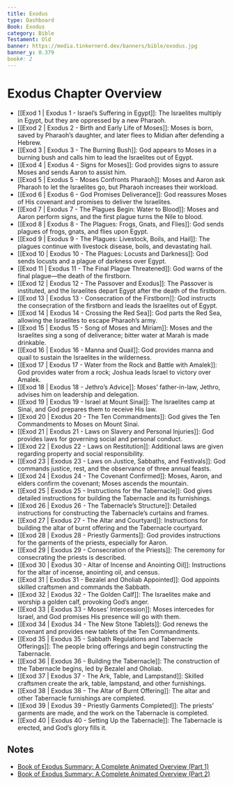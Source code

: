 ```yaml
---
title: Exodus
type: Dashboard
Book: Exodus
category: Bible
Testament: Old
banner: https://media.tinkernerd.dev/banners/bible/exodus.jpg
banner_y: 0.379
book#: 2
---
```

# Exodus Chapter Overview
- [[Exod 1 | Exodus 1 - Israel’s Suffering in Egypt]]: The Israelites multiply in Egypt, but they are oppressed by a new Pharaoh.
- [[Exod 2 | Exodus 2 - Birth and Early Life of Moses]]: Moses is born, saved by Pharaoh’s daughter, and later flees to Midian after defending a Hebrew.
- [[Exod 3 | Exodus 3 - The Burning Bush]]: God appears to Moses in a burning bush and calls him to lead the Israelites out of Egypt.
- [[Exod 4 | Exodus 4 - Signs for Moses]]: God provides signs to assure Moses and sends Aaron to assist him.
- [[Exod 5 | Exodus 5 - Moses Confronts Pharaoh]]: Moses and Aaron ask Pharaoh to let the Israelites go, but Pharaoh increases their workload.
- [[Exod 6 | Exodus 6 - God Promises Deliverance]]: God reassures Moses of His covenant and promises to deliver the Israelites.
- [[Exod 7 | Exodus 7 - The Plagues Begin: Water to Blood]]: Moses and Aaron perform signs, and the first plague turns the Nile to blood.
- [[Exod 8 | Exodus 8 - The Plagues: Frogs, Gnats, and Flies]]: God sends plagues of frogs, gnats, and flies upon Egypt.
- [[Exod 9 | Exodus 9 - The Plagues: Livestock, Boils, and Hail]]: The plagues continue with livestock disease, boils, and devastating hail.
- [[Exod 10 | Exodus 10 - The Plagues: Locusts and Darkness]]: God sends locusts and a plague of darkness over Egypt.
- [[Exod 11 | Exodus 11 - The Final Plague Threatened]]: God warns of the final plague—the death of the firstborn.
- [[Exod 12 | Exodus 12 - The Passover and Exodus]]: The Passover is instituted, and the Israelites depart Egypt after the death of the firstborn.
- [[Exod 13 | Exodus 13 - Consecration of the Firstborn]]: God instructs the consecration of the firstborn and leads the Israelites out of Egypt.
- [[Exod 14 | Exodus 14 - Crossing the Red Sea]]: God parts the Red Sea, allowing the Israelites to escape Pharaoh’s army.
- [[Exod 15 | Exodus 15 - Song of Moses and Miriam]]: Moses and the Israelites sing a song of deliverance; bitter water at Marah is made drinkable.
- [[Exod 16 | Exodus 16 - Manna and Quail]]: God provides manna and quail to sustain the Israelites in the wilderness.
- [[Exod 17 | Exodus 17 - Water from the Rock and Battle with Amalek]]: God provides water from a rock; Joshua leads Israel to victory over Amalek.
- [[Exod 18 | Exodus 18 - Jethro’s Advice]]: Moses’ father-in-law, Jethro, advises him on leadership and delegation.
- [[Exod 19 | Exodus 19 - Israel at Mount Sinai]]: The Israelites camp at Sinai, and God prepares them to receive His law.
- [[Exod 20 | Exodus 20 - The Ten Commandments]]: God gives the Ten Commandments to Moses on Mount Sinai.
- [[Exod 21 | Exodus 21 - Laws on Slavery and Personal Injuries]]: God provides laws for governing social and personal conduct.
- [[Exod 22 | Exodus 22 - Laws on Restitution]]: Additional laws are given regarding property and social responsibility.
- [[Exod 23 | Exodus 23 - Laws on Justice, Sabbaths, and Festivals]]: God commands justice, rest, and the observance of three annual feasts.
- [[Exod 24 | Exodus 24 - The Covenant Confirmed]]: Moses, Aaron, and elders confirm the covenant; Moses ascends the mountain.
- [[Exod 25 | Exodus 25 - Instructions for the Tabernacle]]: God gives detailed instructions for building the Tabernacle and its furnishings.
- [[Exod 26 | Exodus 26 - The Tabernacle’s Structure]]: Detailed instructions for constructing the Tabernacle’s curtains and frames.
- [[Exod 27 | Exodus 27 - The Altar and Courtyard]]: Instructions for building the altar of burnt offering and the Tabernacle courtyard.
- [[Exod 28 | Exodus 28 - Priestly Garments]]: God provides instructions for the garments of the priests, especially for Aaron.
- [[Exod 29 | Exodus 29 - Consecration of the Priests]]: The ceremony for consecrating the priests is described.
- [[Exod 30 | Exodus 30 - Altar of Incense and Anointing Oil]]: Instructions for the altar of incense, anointing oil, and census.
- [[Exod 31 | Exodus 31 - Bezalel and Oholiab Appointed]]: God appoints skilled craftsmen and commands the Sabbath.
- [[Exod 32 | Exodus 32 - The Golden Calf]]: The Israelites make and worship a golden calf, provoking God’s anger.
- [[Exod 33 | Exodus 33 - Moses’ Intercession]]: Moses intercedes for Israel, and God promises His presence will go with them.
- [[Exod 34 | Exodus 34 - The New Stone Tablets]]: God renews the covenant and provides new tablets of the Ten Commandments.
- [[Exod 35 | Exodus 35 - Sabbath Regulations and Tabernacle Offerings]]: The people bring offerings and begin constructing the Tabernacle.
- [[Exod 36 | Exodus 36 - Building the Tabernacle]]: The construction of the Tabernacle begins, led by Bezalel and Oholiab.
- [[Exod 37 | Exodus 37 - The Ark, Table, and Lampstand]]: Skilled craftsmen create the ark, table, lampstand, and other furnishings.
- [[Exod 38 | Exodus 38 - The Altar of Burnt Offering]]: The altar and other Tabernacle furnishings are completed.
- [[Exod 39 | Exodus 39 - Priestly Garments Completed]]: The priests’ garments are made, and the work on the Tabernacle is completed.
- [[Exod 40 | Exodus 40 - Setting Up the Tabernacle]]: The Tabernacle is erected, and God’s glory fills it.

## Notes
- [Book of Exodus Summary: A Complete Animated Overview (Part 1)](https://youtu.be/jH_aojNJM3E?si=pAOPcQXMTdVAoVb1)
- [Book of Exodus Summary: A Complete Animated Overview (Part 2)](https://youtu.be/oNpTha80yyE?si=hoHomGwgbdi53rUc)